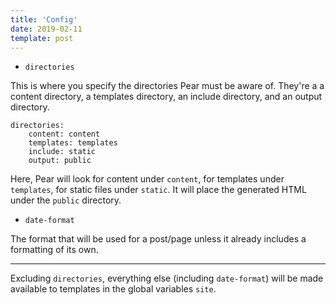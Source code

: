 ```yaml
---
title: 'Config'
date: 2019-02-11
template: post
---
```



* `directories`

This is where you specify the directories Pear must be aware of.
They're a a content directory, a templates directory, an include directory,
and an output directory.

```
directories:
    content: content
    templates: templates
    include: static
    output: public
```

Here, Pear will look for content under `content`, for templates under
`templates`, for static files under `static`. It will place the generated
HTML under the `public` directory.

* `date-format`

The format that will be used for a post/page unless it already includes
a formatting of its own.

---

Excluding `directories`, everything else (including `date-format`) will be
made available to templates in the global variables `site`.

